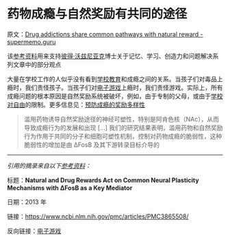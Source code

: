 # 药物成瘾与自然奖励有共同的途径

原文：[Drug addictions share common pathways with natural reward - supermemo.guru](https://supermemo.guru/wiki/Drug_addictions_share_common_pathways_with_natural_reward)

该[参考资料](https://supermemo.guru/wiki/References)用来支持[彼得·沃兹尼亚克](https://supermemo.guru/wiki/Piotr_Wozniak)博士关于记忆、学习、创造力和问题解决系列文章中的部分观点

大量在学校工作的人似乎没有看到[学校教育](https://supermemo.guru/wiki/Schooling)和成瘾之间的关系。当孩子们对毒品上瘾时，我们责怪孩子。当孩子们对[电子游戏](https://supermemo.guru/wiki/Videogames)上瘾时，我们责怪游戏。实际上，所有成瘾问题的根本原因是自然奖励系统被破坏，例如，由于专制的父母，或由于[学校对自由](https://supermemo.guru/wiki/School_is_prison)的限制。更多信息见：[预防成瘾的奖励多样性](https://supermemo.guru/wiki/Reward_diversity_in_preventing_addictions)

> 滥用药物诱导自然奖励途径的神经可塑性，特别是阿肯色核（NAc），从而导致成瘾行为的发展和出现 [...] 我们的研究结果表明，滥用药物和自然奖励行为作用于共同的分子和细胞可塑性机制，控制对药物成瘾的脆弱性，这种脆弱性的增加是由 ΔFosB 及其下游转录目标介导的

------

*引用的摘录来自以下[参考资料](https://supermemo.guru/wiki/References)：*

标题：**Natural and Drug Rewards Act on Common Neural Plasticity Mechanisms with ΔFosB as a Key Mediator**

日期：2013 年

链接：https://www.ncbi.nlm.nih.gov/pmc/articles/PMC3865508/

反向链接：[电子游戏](https://supermemo.guru/wiki/Videogames)